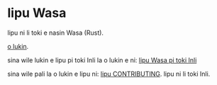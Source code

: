 # lipu Wasa

lipu ni li toki e nasin Wasa (Rust).

[o lukin](./src/SUMMARY.md).

sina wile lukin e lipu pi toki Inli la o lukin e ni: [lipu Wasa pi toki Inli](https://doc.rust-lang.org/book/)

sina wile pali la o lukin e lipu ni: [lipu CONTRIBUTING](./CONTRIBUTING.md). lipu ni li toki Inli.
